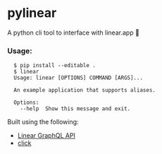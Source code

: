 # pylinear
A python cli tool to interface with linear.app 🐍

### Usage:
```
  $ pip install --editable .
  $ linear
  Usage: linear [OPTIONS] COMMAND [ARGS]...

  An example application that supports aliases.

  Options:
    --help  Show this message and exit.
```

Built using the following:
- [Linear GraphQL API](https://github.com/linearapp/linear/blob/master/docs/API.md)
- [click](https://github.com/pallets/click/tree/master/examples/aliases)
